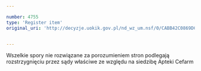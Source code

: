 ```yaml
---

number: 4755
type: 'Register item'
original_uri: 'http://decyzje.uokik.gov.pl/nd_wz_um.nsf/0/CABB42C0869DCE57C1257B7A003B3A34?OpenDocument'


---
```


Wszelkie spory nie rozwiązane za porozumieniem stron podlegają rozstrzygnięciu przez sądy właściwe ze względu na siedzibę Apteki Cefarm
